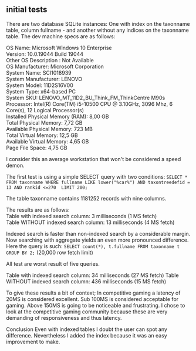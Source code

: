 ## initial tests
There are two database SQLite instances: One with index on the taxonname table, column fullname - and another without any indices on the taxonname table.
The dev machine specs are as follows:

OS Name: Microsoft Windows 10 Enterprise  
Version: 10.0.19044 Build 19044  
Other OS Description : Not Available  
OS Manufacturer: Microsoft Corporation  
System Name: SCI1018939  
System Manufacturer: LENOVO  
System Model: 11D2S16V00  
System Type: x64-based PC  
System SKU: LENOVO_MT_11D2_BU_Think_FM_ThinkCentre M90s  
Processor: Intel(R) Core(TM) i5-10500 CPU @ 3.10GHz, 3096 Mhz, 6 Core(s), 12 Logical Processor(s)  
Installed Physical Memory (RAM): 8,00 GB  
Total Physical Memory: 7,72 GB  
Available Physical Memory: 723 MB  
Total Virtual Memory: 12,5 GB  
Available Virtual Memory: 4,65 GB  
Page File Space: 4,75 GB  

I consider this an average workstation that won't be considered a speed demon.

The first test is using a simple SELECT query with two conditions:
`SELECT * FROM taxonname WHERE fullname LIKE lower("%car%") AND taxontreedefid = 13 AND rankid <=270  LIMIT 200;`

The table taxonname contains 1181252 records with nine columns.

The results are as follows:  
Table with indexed search column: 3 milliseconds (1 MS fetch)  
Table WITHOUT indexed search column: 13 milliseconds (4 MS fetch)  

Indexed search is faster than non-indexed search by a considerable margin.
Now searching with aggregate yields an even more pronounced difference.
Here the query is such:
`SELECT count(*), t.fullname FROM taxonname t GROUP BY 2;` (20,000 row fetch limit)

All test are worst result of five queries.

Table with indexed search column: 34 milliseconds (27 MS fetch)
Table WITHOUT indexed search column: 436 milliseconds (15 MS fetch)

To give these results a bit of context; In competitive gaming a latency of 20MS is considered excellent. Sub 100MS is considered acceptable for gaming. Above 150MS is going to be noticeable and frustrating.
I chose to look at the competitive gaming community because these are very demanding of responsiveness and thus latency.

Conclusion
Even with indexed tables I doubt the user can spot any difference. Nevertheless I added the index because it was an easy improvement to make.
